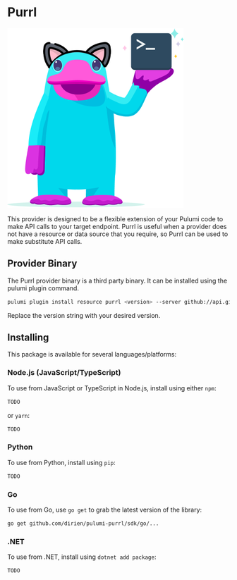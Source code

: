 # Purrl

![](img/purrl.png)

This provider is designed to be a flexible extension of your Pulumi code to make API calls to your target endpoint. Purrl is useful when a provider does not have a resource or data source that you require, so Purrl can be used to make substitute API calls.

## Provider Binary

The Purrl provider binary is a third party binary. It can be installed using the pulumi plugin command.

```bash
pulumi plugin install resource purrl <version> --server github://api.github.com/dirien
```

Replace the version string with your desired version.

## Installing

This package is available for several languages/platforms:

### Node.js (JavaScript/TypeScript)

To use from JavaScript or TypeScript in Node.js, install using either `npm`:

```bash
TODO
```

or `yarn`:

```bash
TODO
```

### Python

To use from Python, install using `pip`:

```bash
TODO
```

### Go

To use from Go, use `go get` to grab the latest version of the library:

```bash
go get github.com/dirien/pulumi-purrl/sdk/go/...
```

### .NET

To use from .NET, install using `dotnet add package`:

```bash
TODO
```
